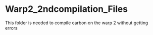 Warp2_2ndcompilation_Files
==========================

This folder is needed to compile carbon on the warp 2 without getting errors
